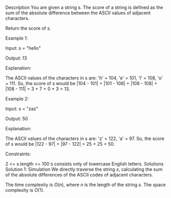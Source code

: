 Description
You are given a string s. The score of a string is defined as the sum of the absolute difference between the ASCII values of adjacent characters.

Return the score of s.

 

Example 1:

Input: s = "hello"

Output: 13

Explanation:

The ASCII values of the characters in s are: 'h' = 104, 'e' = 101, 'l' = 108, 'o' = 111. So, the score of s would be \|104 - 101\| + \|101 - 108\| + \|108 - 108\| + \|108 - 111\| = 3 + 7 + 0 + 3 = 13.

Example 2:

Input: s = "zaz"

Output: 50

Explanation:

The ASCII values of the characters in s are: 'z' = 122, 'a' = 97. So, the score of s would be \|122 - 97\| + \|97 - 122\| = 25 + 25 = 50.

 

Constraints:

2 <= s.length <= 100
s consists only of lowercase English letters.
Solutions
Solution 1: Simulation
We directly traverse the string $s$, calculating the sum of the absolute differences of the ASCII codes of adjacent characters.

The time complexity is $O(n)$, where $n$ is the length of the string $s$. The space complexity is $O(1)$.
